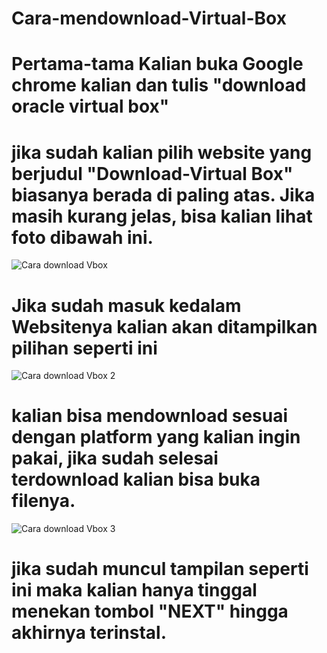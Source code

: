 # Cara-mendownload-Virtual-Box
# Pertama-tama Kalian buka Google chrome kalian dan tulis "download oracle virtual box"
# jika sudah kalian pilih website yang berjudul "Download-Virtual Box" biasanya berada di paling atas. Jika masih kurang jelas, bisa kalian lihat foto dibawah ini.


![Cara download Vbox](https://github.com/user-attachments/assets/0eb9b52d-082c-490e-9e3d-1c8d1dca3ab8)

# Jika sudah masuk kedalam Websitenya kalian akan ditampilkan pilihan seperti ini

![Cara download Vbox 2](https://github.com/user-attachments/assets/14716205-6bb3-484d-b6c8-9b1debd880db)

# kalian bisa mendownload sesuai dengan platform yang kalian ingin pakai, jika sudah selesai terdownload kalian bisa buka filenya.

![Cara download Vbox 3](https://github.com/user-attachments/assets/561b90e5-263d-4a94-b003-ef0f82720ff5)
 
# jika sudah muncul tampilan seperti ini maka kalian hanya tinggal menekan tombol "NEXT" hingga akhirnya terinstal.
